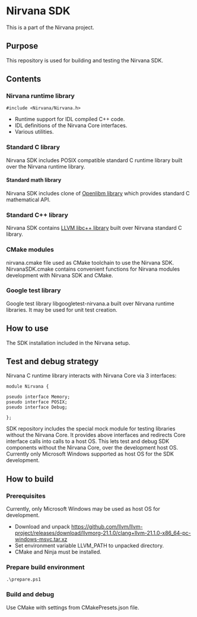 # Nirvana SDK

This is a part of the Nirvana project.

## Purpose

This repository is used for building and testing the Nirvana SDK.

## Contents

### Nirvana runtime library

```
#include <Nirvana/Nirvana.h>
```

- Runtime support for IDL compiled C++ code.
- IDL definitions of the Nirvana Core interfaces.
- Various utilities.

### Standard C library

Nirvana SDK includes POSIX compatible standard C runtime library built over the Nirvana runtime library.

#### Standard math library

Nirvana SDK includes clone of [Openlibm library](https://github.com/JuliaMath/openlibm) which provides standard C mathematical API.

### Standard C++ library

Nirvana SDK contains [LLVM libc++ library](https://libcxx.llvm.org/) built over Nirvana standard C library.

### CMake modules

nirvana.cmake file used as CMake toolchain to use the Nirvana SDK.
NirvanaSDK.cmake contains convenient functions for Nirvana modules development with Nirvana SDK and CMake.

### Google test library

Google test library libgoogletest-nirvana.a built over Nirvana runtime libraries.
It may be used for unit test creation.

## How to use

The SDK installation included in the Nirvana setup.

## Test and debug strategy

Nirvana C runtime library interacts with Nirvana Core via 3 interfaces:

```
module Nirvana {

pseudo interface Memory;
pseudo interface POSIX;
pseudo interface Debug;

};
```

SDK repository includes the special mock module for testing libraries without the Nirvana Core.
It provides above interfaces and redirects Core interface calls into calls to a host OS.
This lets test and debug SDK components without the Nirvana Core, over the development host OS.
Currently only Microsoft Windows supported as host OS for the SDK development.

## How to build

### Prerequisites

Currently, only Microsoft Windows may be used as host OS for development.

- Download and unpack https://github.com/llvm/llvm-project/releases/download/llvmorg-21.1.0/clang+llvm-21.1.0-x86_64-pc-windows-msvc.tar.xz
- Set environment variable LLVM_PATH to unpacked directory.
- CMake and Ninja must be installed.

### Prepare build environment

```
.\prepare.ps1
```

### Build and debug

Use CMake with settings from CMakePresets.json file.

